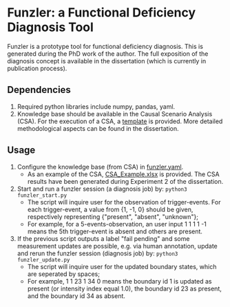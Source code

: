 # Funzler: a Functional Deficiency Diagnosis Tool
Funzler is a prototype tool for functional deficiency diagnosis. This is generated during the PhD work of the author. The full exposition of the diagnosis concept is available in the dissertation (which is currently in publication process).

## Dependencies
1. Required python libraries include numpy, pandas, yaml.
1. Knowledge base should be available in the Causal Scenario Analysis (CSA). For the execution of a CSA, a [template](./csa/CSA_template_v1.1.xlsm) is provided. More detailed methodological aspects can be found in the dissertation.

## Usage
1. Configure the knowledge base (from CSA) in [funzler.yaml](./config/funzler.yaml).
    - As an example of the CSA, [CSA_Example.xlsx](./csa/CSA_Example.xlsx) is provided. The CSA results have been generated during Experiment 2 of the dissertation.
1. Start and run a funzler session (a diagnosis job) by: `python3 funzler_start.py`
    - The script will inquire user for the observation of trigger-events. For each trigger-event, a value from {1, -1, 0} should be given, respectively representing {"present", "absent", "unknown"};
    - For example, for a 5-events-observation, an user input 1 1 1 1 -1 means the 5th trigger-event is absent and others are present.
1. If the previous script outputs a label "fail pending" and some measurement updates are possible, e.g. via human annotation, update and rerun the funzler session (diagnosis job) by: `python3 funzler_update.py`
    - The script will inquire user for the updated boundary states, which are seperated by spaces;
    - For example, 1 1 23 1 34 0 means the boundary id 1 is updated as present (or intensity index equal 1.0), the boundary id 23 as present, and the boundary id 34 as absent.



